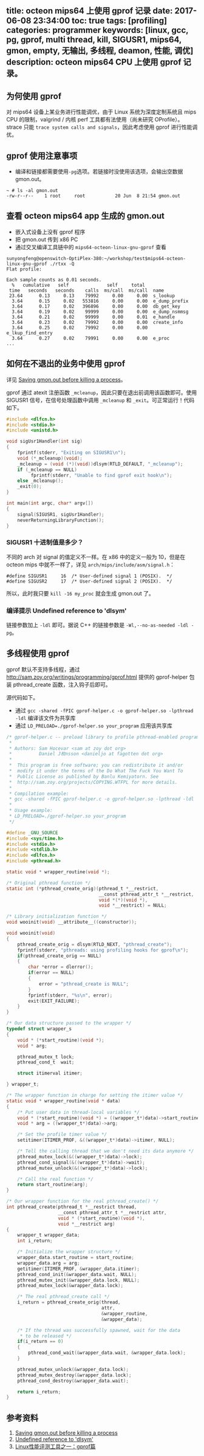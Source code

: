 title: octeon mips64 上使用 gprof 记录
date: 2017-06-08 23:34:00
toc: true
tags: [profiling]
categories: programmer
keywords: [linux, gcc, pg, gprof, multi thread, kill, SIGUSR1, mips64, gmon, empty, 无输出, 多线程, deamon, 性能, 调优]
description: octeon mips64 CPU 上使用 gprof 记录。
---

## 为何使用 gprof

对 mips64 设备上某业务进行性能调优，由于 Linux 系统为深度定制系统且 mips CPU 的限制，valgrind / 内核 perf 工具都有法使用（尚未研究 OProfile）。strace 只能 `trace system calls and signals`，因此考虑使用 gprof 进行性能调优。

## gprof 使用注意事项

* 编译和链接都需要使用`-pg`选项。若链接时没使用该选项，会输出空数据 gmon.out。

```
~ # ls -al gmon.out
-rw-r--r--    1 root     root           20 Jun  8 21:54 gmon.out
```

## 查看 octeon mips64 app 生成的 gmon.out
* 嵌入式设备上没有 gprof 程序
* 把 gmon.out 传到 x86 PC
* 通过交叉编译工具链中的 `mips64-octeon-linux-gnu-gprof` 查看

```
sunyongfeng@openswitch-OptiPlex-380:~/workshop/test$mips64-octeon-linux-gnu-gprof ./rtxx -Q
Flat profile:

Each sample counts as 0.01 seconds.
  %   cumulative   self              self     total           
 time   seconds   seconds    calls  ms/call  ms/call  name    
 23.64      0.13     0.13    79992     0.00     0.00  s_lookup
  3.64      0.15     0.02   553816     0.00     0.00  e_dump_prefix
  3.64      0.17     0.02   396896     0.00     0.00  db_get_key
  3.64      0.19     0.02    99999     0.00     0.00  e_dump_nsmmsg
  3.64      0.21     0.02    99999     0.00     0.01  e_handle
  3.64      0.23     0.02    79992     0.00     0.00  create_info
  3.64      0.25     0.02    79992     0.00     0.00  e_lkup_find_entry
  3.64      0.27     0.02    79991     0.00     0.00  e_proc
...
```

## 如何在不退出的业务中使用 gprof
详见 [Saving gmon.out before killing a process](https://stackoverflow.com/questions/10205543/saving-gmon-out-before-killing-a-process)。

gprof 通过 atexit 注册函数 `_mcleanup`，因此只要在退出前调用该函数即可。使用 SIGUSR1 信号，在信号处理函数中调用 `_mcleanup` 和 `_exit`。可正常运行！代码如下。

```c
#include <dlfcn.h>
#include <stdio.h>
#include <unistd.h>

void sigUsr1Handler(int sig)
{
    fprintf(stderr, "Exiting on SIGUSR1\n");
    void (*_mcleanup)(void);
    _mcleanup = (void (*)(void))dlsym(RTLD_DEFAULT, "_mcleanup");
    if (_mcleanup == NULL)
         fprintf(stderr, "Unable to find gprof exit hook\n");
    else _mcleanup();
    _exit(0);
}

int main(int argc, char* argv[])
{
    signal(SIGUSR1, sigUsr1Handler);
    neverReturningLibraryFunction();
}
```

### SIGUSR1 十进制值是多少？
不同的 arch 对 signal 的值定义不一样。在 x86 中的定义一般为 10，但是在 octeon mips 中就不一样了，详见 `arch/mips/include/asm/signal.h`：

```
#define SIGUSR1     16  /* User-defined signal 1 (POSIX).  */                                       
#define SIGUSR2     17  /* User-defined signal 2 (POSIX).  */                                       
```

所以，此时我只要 `kill -16 my_proc` 就会生成 gmon.out 了。

### 编译提示 Undefined reference to 'dlsym'

链接参数加上 `-ldl` 即可。据说 C++ 的链接参数是 `-Wl,--no-as-needed -ldl -pg`。

## 多线程使用 gprof

gprof 默认不支持多线程，通过 http://sam.zoy.org/writings/programming/gprof.html 提供的 gprof-helper 包装 pthread_create 函数，注入钩子后即可。

源代码如下。

* 通过 `gcc -shared -fPIC gprof-helper.c -o gprof-helper.so -lpthread -ldl` 编译该文件为共享库
* 通过 `LD_PRELOAD=./gprof-helper.so your_program` 应用该共享库

```c
/* gprof-helper.c -- preload library to profile pthread-enabled programs
 *
 * Authors: Sam Hocevar <sam at zoy dot org>
 *          Daniel J枚nsson <danieljo at fagotten dot org>
 *
 *  This program is free software; you can redistribute it and/or
 *  modify it under the terms of the Do What The Fuck You Want To
 *  Public License as published by Banlu Kemiyatorn. See
 *  http://sam.zoy.org/projects/COPYING.WTFPL for more details.
 *
 * Compilation example:
 * gcc -shared -fPIC gprof-helper.c -o gprof-helper.so -lpthread -ldl
 *
 * Usage example:
 * LD_PRELOAD=./gprof-helper.so your_program
 */

#define _GNU_SOURCE
#include <sys/time.h>
#include <stdio.h>
#include <stdlib.h>
#include <dlfcn.h>
#include <pthread.h>

static void * wrapper_routine(void *);

/* Original pthread function */
static int (*pthread_create_orig)(pthread_t *__restrict,
                                  __const pthread_attr_t *__restrict,
                                  void *(*)(void *),
                                  void *__restrict) = NULL;

/* Library initialization function */
void wooinit(void) __attribute__((constructor));

void wooinit(void)
{
    pthread_create_orig = dlsym(RTLD_NEXT, "pthread_create");
    fprintf(stderr, "pthreads: using profiling hooks for gprof\n");
    if(pthread_create_orig == NULL)
    {
        char *error = dlerror();
        if(error == NULL)
        {
            error = "pthread_create is NULL";
        }
        fprintf(stderr, "%s\n", error);
        exit(EXIT_FAILURE);
    }
}

/* Our data structure passed to the wrapper */
typedef struct wrapper_s
{
    void * (*start_routine)(void *);
    void * arg;

    pthread_mutex_t lock;
    pthread_cond_t  wait;

    struct itimerval itimer;

} wrapper_t;

/* The wrapper function in charge for setting the itimer value */
static void * wrapper_routine(void * data)
{
    /* Put user data in thread-local variables */
    void * (*start_routine)(void *) = ((wrapper_t*)data)->start_routine;
    void * arg = ((wrapper_t*)data)->arg;

    /* Set the profile timer value */
    setitimer(ITIMER_PROF, &((wrapper_t*)data)->itimer, NULL);

    /* Tell the calling thread that we don't need its data anymore */
    pthread_mutex_lock(&((wrapper_t*)data)->lock);
    pthread_cond_signal(&((wrapper_t*)data)->wait);
    pthread_mutex_unlock(&((wrapper_t*)data)->lock);

    /* Call the real function */
    return start_routine(arg);
}

/* Our wrapper function for the real pthread_create() */
int pthread_create(pthread_t *__restrict thread,
                   __const pthread_attr_t *__restrict attr,
                   void * (*start_routine)(void *),
                   void *__restrict arg)
{
    wrapper_t wrapper_data;
    int i_return;

    /* Initialize the wrapper structure */
    wrapper_data.start_routine = start_routine;
    wrapper_data.arg = arg;
    getitimer(ITIMER_PROF, &wrapper_data.itimer);
    pthread_cond_init(&wrapper_data.wait, NULL);
    pthread_mutex_init(&wrapper_data.lock, NULL);
    pthread_mutex_lock(&wrapper_data.lock);

    /* The real pthread_create call */
    i_return = pthread_create_orig(thread,
                                   attr,
                                   &wrapper_routine,
                                   &wrapper_data);

    /* If the thread was successfully spawned, wait for the data
     * to be released */
    if(i_return == 0)
    {
        pthread_cond_wait(&wrapper_data.wait, &wrapper_data.lock);
    }

    pthread_mutex_unlock(&wrapper_data.lock);
    pthread_mutex_destroy(&wrapper_data.lock);
    pthread_cond_destroy(&wrapper_data.wait);

    return i_return;
}
```

## 参考资料

1. [Saving gmon.out before killing a process](https://stackoverflow.com/questions/10205543/saving-gmon-out-before-killing-a-process)
2. [Undefined reference to 'dlsym'](https://stackoverflow.com/questions/20369672/undefined-reference-to-dlsym)
3. [Linux性能评测工具之一：gprof篇](http://blog.csdn.net/stanjiang2010/article/details/5655143)
